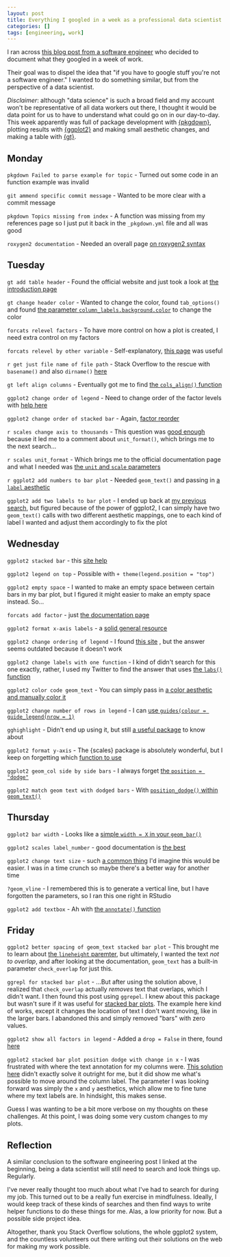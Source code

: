 ```yaml
---
layout: post
title: Everything I googled in a week as a professional data scientist
categories: []
tags: [engineering, work]
---
```


I ran across
[this blog post from a software
engineer](https://localghost.dev/blog/everything-i-googled-in-a-week-as-a-professional-software-engineer/)
who decided to document what they googled in a week of work.

Their goal was to dispel the idea that "if you have to google stuff you're not
a software engineer." I wanted to do something similar, but from the
perspective of a data scientist.

*Disclaimer*: although "data science" is such a broad field and my account
won't be representative of all data workers out there, I thought it would be
data point for us to have to understand what could go on in our day-to-day.
This week apparently was full of package development with
[{pkgdown}](https://pkgdown.r-lib.org/), plotting results with
[{ggplot2}](https://ggplot2.tidyverse.org/) and making small aesthetic changes,
and making a table with [{gt}](https://gt.rstudio.com/).

## Monday

`pkgdown Failed to parse example for topic` - Turned out some code in an
function example was invalid

`git ammend specific commit message` - Wanted to be more clear with a commit
message

`pkgdown Topics missing from index` - A function was missing from my references
page so I just put it back in the `_pkgdown.yml` file and all was good

`roxygen2 documentation` - Needed an overall page
[on roxygen2 syntax](https://roxygen2.r-lib.org/articles/rd-formatting.html)


## Tuesday

`gt add table header` - Found the official website and just took a look at
[the introduction page](https://gt.rstudio.com/articles/intro-creating-gt-tables.html)

`gt change header color` - Wanted to change the color, found `tab_options()`
and found
[the parameter `column_labels.background.color`](https://gt.rstudio.com/reference/tab_options.html)
to change the color

`forcats relevel factors` - To have more control on how a plot is created, I
need extra control on my factors

`forcats relevel by other variable` - Self-explanatory,
[this page](https://forcats.tidyverse.org/reference/fct_reorder.html)
was useful

`r get just file name of file path` - Stack Overflow to the rescue with
`basename()` and also `dirname()`
[here](https://stackoverflow.com/a/2548871/6873133)

`gt left align columns` - Eventually got me to find
[the `cols_align()` function](https://gt.rstudio.com/reference/cols_align.html)

`ggplot2 change order of legend` - Need to change order of the factor levels
with
[help here](https://www.geeksforgeeks.org/change-display-order-of-ggplot2-plot-legend-in-r/)

`ggplot2 change order of stacked bar` - Again,
[factor reorder](https://stackoverflow.com/a/33541763/6873133)

`r scales change axis to thousands` - This question was
[good enough](https://stackoverflow.com/q/56758733/6873133)
because it led me to a comment about `unit_format()`, which brings me to the
next search...

`r scales unit_format` - Which brings me to the official documentation page
and what I needed was
[the `unit` and `scale` parameters](https://scales.r-lib.org/reference/unit_format.html)

`r ggplot2 add numbers to bar plot` - Needed `geom_text()` and passing in
[a `label` aesthetic](https://stackoverflow.com/a/6645506/6873133)

`ggplot2 add two labels to bar plot` - I ended up back at
[my previous search](https://stackoverflow.com/a/6645506/6873133),
but figured because of the power of ggplot2, I can simply have two
`geom_text()` calls with two different aesthetic mappings, one to each kind of
label I wanted and adjust them accordingly to fix the plot


## Wednesday

`ggplot2 stacked bar` - this
[site help](https://r-charts.com/part-whole/stacked-bar-chart-ggplot2/)

`ggplot2 legend on top` - Possible with `+ theme(legend.position = "top")`

`ggplot2 empty space` - I wanted to make an empty space between certain bars in
my bar plot, but I figured it might easier to make an empty space instead.
So...

`forcats add factor` - just
[the documentation page](https://forcats.tidyverse.org/reference/fct_expand.html)

`ggplot2 format x-axis labels` - a
[solid general resource](http://www.sthda.com/english/wiki/ggplot2-axis-ticks-a-guide-to-customize-tick-marks-and-labels)

`ggplot2 change ordering of legend` - I found
[this site](https://learnr.wordpress.com/2010/03/23/ggplot2-changing-the-default-order-of-legend-labels-and-stacking-of-data/)
, but the answer seems outdated because it doesn't work

`ggplot2 change labels with one function` - I kind of didn't search for this
one exactly, rather, I used my Twitter to find the answer that uses
[the `labs()` function](https://twitter.com/erictleung/status/1489060241933148160)

`ggplot2 color code geom_text` - You can simply pass in
[a color aesthetic and manually color it](https://stackoverflow.com/a/41544369/6873133)

`ggplot2 change number of rows in legend` - I can
[use `guides(colour = guide_legend(nrow = 1)`](https://stackoverflow.com/a/44060041/6873133)

`gghighlight` - Didn't end up using it, but still
[a useful package](https://cran.r-project.org/web/packages/gghighlight/vignettes/gghighlight.html)
to know about

`ggplot2 format y-axis` - The {scales} package is absolutely wonderful, but I
keep on forgetting which
[function to use](https://statisticsglobe.com/change-formatting-of-numbers-of-ggplot2-plot-axis-in-r)

`ggplot2 geom_col side by side bars` - I always forget
[the `position = "dodge"`](https://stackoverflow.com/a/25070645/6873133)

`ggplot2 match geom text with dodged bars` - With
[`position_dodge()` within `geom_text()`](https://stackoverflow.com/a/6017961/6873133)


## Thursday

`ggplot2 bar width` - Looks like a
[simple `width = X` in your `geom_bar()`](https://stackoverflow.com/a/32943101/6873133)

`ggplot2 scales label_number` - good documentation is
[the best](https://scales.r-lib.org/reference/number.html)

`ggplot2 change text size` - such
[a common
thing](https://statisticsglobe.com/change-font-size-of-ggplot2-plot-in-r-axis-text-main-title-legend)
I'd imagine this would be easier. I was in a time crunch so maybe there's a
better way for another time

`?geom_vline` - I remembered this is to generate a vertical line, but I have
forgotten the parameters, so I ran this one right in RStudio

`ggplot2 add textbox` - Ah with
[the `annotate()` function](https://stackoverflow.com/a/44012702/6873133)


## Friday

`ggplot2 better spacing of geom_text stacked bar plot` - This brought me to
learn about
[the `lineheight` paremter](https://stackoverflow.com/a/51134651/6873133),
but ultimately, I wanted the text *not to overlap*, and after looking at the
documentation, `geom_text` has a built-in parameter `check_overlap` for just
this.

`ggrepl for stacked bar plot` - ...But after using the solution above, I
realized that `check_overlap` actually *removes* text that overlaps, which I
didn't want. I then found this post using `ggrepel`. I knew about this package
but wasn't sure if it was useful for
[stacked bar plots](https://stackoverflow.com/a/55817548/6873133).
The example here kind of works,
except it changes the location of text I don't want moving, like in the larger
bars. I abandoned this and simply removed "bars" with zero values.

`ggplot2 show all factors in legend` - Added a `drop = False` in there,
found [here](https://stackoverflow.com/a/33765825/6873133)

`ggplot2 stacked bar plot position dodge with change in x` - I was frustrated
with where the text annotation for my columns were.
[This solution here](https://stackoverflow.com/a/58256551/6873133)
didn't exactly solve it outright for me, but it did show me what's possible to
move around the column label. The parameter I was looking forward was simply
the `x` and `y` aesthetics, which allow me to fine tune where my text labels
are. In hindsight, this makes sense.

Guess I was wanting to be a bit more verbose on my thoughts on these
challenges. At this point, I was doing some very custom changes to my plots.


## Reflection

A similar conclusion to the software engineering post I linked at the
beginning, being a data scientist will still need to search and look things up.
Regularly.

I've never really thought too much about what I've had to search for during my
job. This turned out to be a really fun exercise in mindfulness. Ideally, I
would keep track of these kinds of searches and then find ways to write helper
functions to do these things for me. Alas, a low priority for now. But a
possible side project idea.

Altogether, thank you Stack Overflow solutions, the whole ggplot2 system, and
the countless volunteers out there writing out their solutions on the web for
making my work possible.
